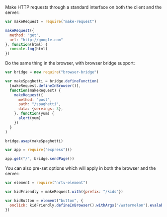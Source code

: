 Make HTTP requests through a standard interface on both the client and the server:

~~~javascript
var makeRequest = require("make-request")

makeRequest({
  method: "get",
  url: "http://google.com"
}, function(html) {
  console.log(html)
})
~~~

Do the same thing in the browser, with browser bridge support:

~~~javascript
var bridge = new require("browser-bridge")

var makeSpaghetti = bridge.defineFunction(
  [makeRequest.defineInBrowser()],
  function(makeRequest) {
    makeRequest({
      method: "post",
      path: "/spaghetti",
      data: {servings: 3},
    }, function(yum) {
      alert(yum)
    })
  }
)

bridge.asap(makeSpaghetti)

var app = require("express")()

app.get("/", bridge.sendPage())
~~~

You can also pre-set options which will apply in both the browser and the server:

~~~javascript
var element = require("nrtv-element")

var kidFriendly = makeRequest.with({prefix: "/kids"})

var kidButton = element("button", {
  onclick: kidFriendly.defineInBrowser().withArgs("/watermelon").evalable()
})
~~~
